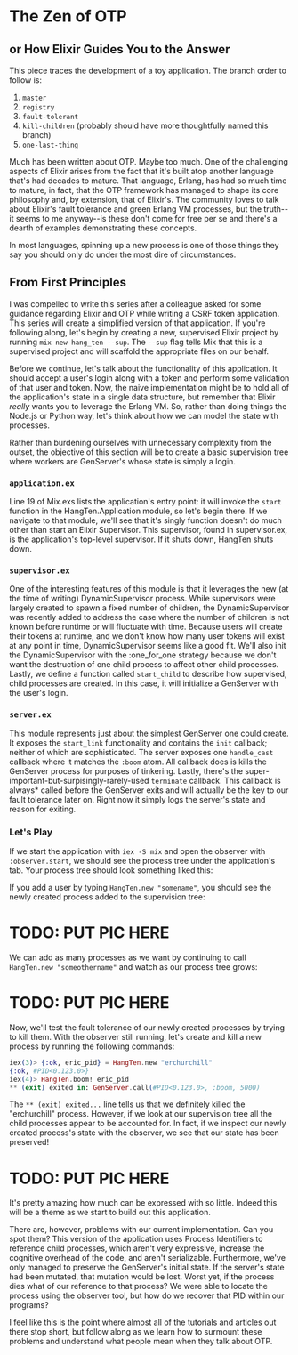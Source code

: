 # The Zen of OTP
## or How Elixir Guides You to the Answer

This piece traces the development of a toy application. The branch order to follow is:

1. `master`
2. `registry`
3. `fault-tolerant`
4. `kill-children` (probably should have more thoughtfully named this branch)
5. `one-last-thing`

Much has been written about OTP. Maybe too much. One of the challenging aspects of Elixir arises from the fact that it's built atop another language that's had decades to mature. That language, Erlang, has had so much time to mature, in fact, that the OTP framework has managed to shape its core philosophy and, by extension, that of Elixir's. The community loves to talk about Elixir's fault tolerance and green Erlang VM processes, but the truth--it seems to me anyway--is these don't come for free per se and there's a dearth of examples demonstrating these concepts.

In most languages, spinning up a new process is one of those things they say you should only do under the most dire of circumstances.

## From First Principles

I was compelled to write this series after a colleague asked for some guidance regarding Elixir and OTP while writing a CSRF token application. This series will create a simplified version of that application. If you're following along, let's begin by creating a new, supervised Elixir project by running `mix new hang_ten --sup`. The `--sup` flag tells Mix that this is a supervised project and will scaffold the appropriate files on our behalf.

Before we continue, let's talk about the functionality of this application. It should accept a user's login along with a token and perform some validation of that user and token. Now, the naive implementation might be to hold all of the application's state in a single data structure, but remember that Elixir _really_ wants you to leverage the Erlang VM. So, rather than doing things the Node.js or Python way, let's think about how we can model the state with processes.

Rather than burdening ourselves with unnecessary complexity from the outset, the objective of this section will be to create a basic supervision tree where workers are GenServer's whose state is simply a login.

### `application.ex`

Line 19 of Mix.exs lists the application's entry point: it will invoke the `start` function in the HangTen.Application module, so let's begin there. If we navigate to that module, we'll see that it's singly function doesn't do much other than start an Elixir Supervisor. This supervisor, found in supervisor.ex, is the application's top-level supervisor. If it shuts down, HangTen shuts down. 

### `supervisor.ex`

One of the interesting features of this module is that it leverages the new (at the time of writing) DynamicSupervisor process. While supervisors were largely created to spawn a fixed number of children, the DynamicSupervisor was recently added to address the case where the number of children is not known before runtime or will fluctuate with time. Because users will create their tokens at runtime, and we don't know how many user tokens will exist at any point in time, DynamicSupervisor seems like a good fit. We'll also init the DynamicSupervisor with the :one_for_one strategy because we don't want the destruction of one child process to affect other child processes. Lastly, we define a function called `start_child` to describe how supervised, child processes are created. In this case, it will initialize a GenServer with the user's login.

### `server.ex`

This module represents just about the simplest GenServer one could create. It exposes the `start_link` functionality and contains the `init` callback; neither of which are sophisticated. The server exposes one `handle_cast` callback where it matches the `:boom` atom. All callback does is kills the GenServer process for purposes of tinkering. Lastly, there's the super-important-but-surpisingly-rarely-used `terminate` callback. This callback is always* called before the GenServer exits and will actually be the key to our fault tolerance later on. Right now it simply logs the server's state and reason for exiting.

### Let's Play

If we start the application with `iex -S mix` and open the observer with `:observer.start`, we should see the process tree under the application's tab. Your process tree should look something liked this:

[](assets/1.png)

If you add a user by typing `HangTen.new "somename"`, you should see the newly created process added to the supervision tree:

# TODO: PUT PIC HERE

We can add as many processes as we want by continuing to call `HangTen.new "someothername"` and watch as our process tree grows:

# TODO: PUT PIC HERE

Now, we'll test the fault tolerance of our newly created processes by trying to kill them. With the observer still running, let's create and kill a new process by running the following commands:

```elixir
iex(3)> {:ok, eric_pid} = HangTen.new "erchurchill"
{:ok, #PID<0.123.0>}
iex(4)> HangTen.boom! eric_pid
** (exit) exited in: GenServer.call(#PID<0.123.0>, :boom, 5000) 
```

The `** (exit) exited...` line tells us that we definitely killed the "erchurchill" process. However, if we look at our supervision tree all the child processes appear to be accounted for. In fact, if we inspect our newly created process's state with the observer, we see that our state has been preserved!

# TODO: PUT PIC HERE

It's pretty amazing how much can be expressed with so little. Indeed this will be a theme as we start to build out this application.

There are, however, problems with our current implementation. Can you spot them? This version of the application uses Process Identifiers to reference child processes, which aren't very expressive, increase the cognitive overhead of the code, and aren't serializable. Furthermore, we've only managed to preserve the GenServer's initial state. If the server's state had been mutated, that mutation would be lost. Worst yet, if the process dies what of our reference to that process? We were able to locate the process using the observer tool, but how do we recover that PID within our programs? 

I feel like this is the point where almost all of the tutorials and articles out there stop short, but follow along as we learn how to surmount these problems and understand what people mean when they talk about OTP.
